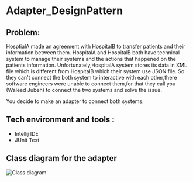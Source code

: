 # Adapter_DesignPattern

## Problem:

HosptialA made an agreement with HospitalB to transfer patients and their information between them.
HospitalA and HospitalB both have technical system to manage their systems and the actions that happened on the patients information.
Unfortunately,HospitalA system stores its data in XML file which is different from HospitalB which their system use JSON file.
So they can't connect the both system to interactive with each other,there software engineers were unable to connect them,for that  they call you (Waleed Jubeh)
to connect the two systems and solve the issue.

You decide to make an adapter to connect both systems.

## Tech environment and tools :

  - Intellij IDE
  - JUnit Test
  
## Class diagram for the adapter

![Class diagram](http://waleedjubeh.esy.es/files/adapter.png)
